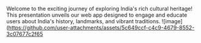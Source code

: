 Welcome to the exciting journey of exploring India's rich cultural heritage! This presentation unveils our web app designed to engage and educate users about India's history, landmarks, and vibrant traditions.
![image](https://github.com/user-attachments/assets/5c649ccf-c4c9-4679-8552-3c07677c2f65
